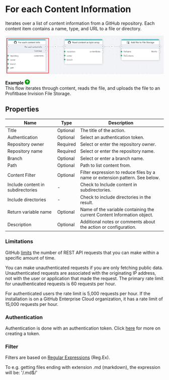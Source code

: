 # For each Content Information

Iterates over a list of content information from a GitHub repository. Each content item contains a name, type, and URL to a file or directory.


![img](../../../../images/flow/github-foreach.png)


**Example** ![img](../../../../images/strz.jpg)  
This flow iterates through content, reads the file, and uploads the file to an Profitbase Invision File Storage.


## Properties

| Name             | Type      |Description                                             |
|------------------|-----------|--------------------------------------------------------|
| Title  | Optional | The title of the action.   |
| Authentication |  Optional | Select an authentication token. |
| Repository owner | Required | Select or enter the repository owner. |
| Repository name | Required | Select or enter the repository name. |
| Branch | Optional | Select or enter a branch name. |
| Path | Optional | Path to list content from. |
| Content Filter | Optional | Filter expression to reduce files by a name or extension pattern. See below. |
| Include content in subdirectories | - | Check to Include content in subdirectories. |
| Include directories | - | Check to include directories in the result. |
| Return variable name | Optional | Name of the variable containing the current Content Information object. |
| Description | Optional | Additional notes or comments about the action or configuration. |


### Limitations

GitHub [limits](https://docs.github.com/en/rest/using-the-rest-api/rate-limits-for-the-rest-api?apiVersion=2022-11-28) the number of REST API requests that you can make within a specific amount of time.

You can make unauthenticated requests if you are only fetching public data. Unauthenticated requests are associated with the originating IP address, not with the user or application that made the request.
The primary rate limit for unauthenticated requests is 60 requests per hour.

For authenticated users the rate limit is 5,000 requests per hour. If the installation is on a GitHub Enterprise Cloud organization, it has a rate limit of 15,000 requests per hour.


### Authentication

Authentication is done with an authentication token. Click [here](https://docs.catalyst.zoho.com/en/tutorials/githubbot/java/generate-personal-access-token/) for more on creating a token.


### Filter

Filters are based on [Regular Expressions](https://learn.microsoft.com/en-us/dotnet/standard/base-types/regular-expression-language-quick-reference) (Reg.Ex).

To e.g. getting files ending with extension .md (markdown), the expression will be: '/\.md$/'
